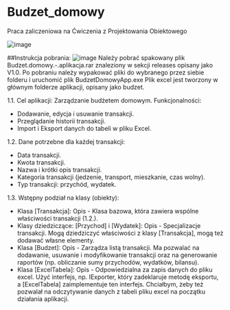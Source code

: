 # Budzet_domowy
Praca zaliczeniowa na Ćwiczenia z Projektowania Obiektowego

![image](https://github.com/user-attachments/assets/2a468caf-8424-4847-9477-3c817fac814e)

##Instrukcja pobrania:
![image](https://github.com/user-attachments/assets/73181cd6-f535-4da7-9113-f97e4935ad36)
Należy pobrać spakowany plik Budzet.domowy.-.aplikacja.rar znaleziony w sekcji releases opisany jako V1.0.
Po pobraniu należy wypakować pliki do wybranego przez siebie folderu i uruchomić plik BudzetDomowyApp.exe
Plik excel jest tworzony w głównym folderze aplikacji, opisany jako budzet.

1.1. Cel aplikacji: Zarządzanie budżetem domowym.
Funkcjonalności:
- Dodawanie, edycja i usuwanie transakcji.
- Przeglądanie historii transakcji.
- Import i Eksport danych do tabeli w pliku Excel.
  
1.2. Dane potrzebne dla każdej transakcji:
- Data transakcji.
- Kwota transakcji.
- Nazwa i krótki opis transakcji.
- Kategoria transakcji (jedzenie, transport, mieszkanie, czas wolny).
- Typ transakcji: przychód, wydatek.
  
1.3. Wstępny podział na klasy (obiekty):
- Klasa [Transakcja]:
Opis - Klasa bazowa, która zawiera wspólne właściwości transakcji (1.2.).
- Klasy dziedziczące: [Przychod] i [Wydatek]:
Opis - Specjalizacje transakcji. Mogą dziedziczyć właściwości z klasy [Transakcja], mogą też dodawać własne elementy.
- Klasa [Budzet]:
Opis - Zarządza listą transakcji. Ma pozwalać na dodawanie, usuwanie i modyfikowanie transakcji oraz na generowanie raportów (np. obliczanie sumy przychodów, wydatków, bilansu).
- Klasa [ExcelTabela]:
Opis - Odpowiedzialna za zapis danych do pliku excel. Użyć interfejs, np. IExporter, który zadeklaruje metodę eksportu, a [ExcelTabela] zaimplementuje ten interfejs. Chciałbym, żeby też pozwalał na odczytywanie danych z tabeli pliku excel na początku działania aplikacji.
